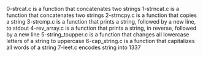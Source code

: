 0-strcat.c is a function that concatenates two strings
1-strncat.c is a function that concatenates two strings
2-strncpy.c is  a function that copies a string
3-strcmp.c is a function that prints a string, followed by a new line, to stdout
4-rev_array.c is a function that prints a string, in reverse, followed by a new line
5-string_toupper.c is a function that changes all lowercase letters of a string to uppercase
6-cap_string.c is a function that capitalizes all words of a string
7-leet.c encodes string into 1337
